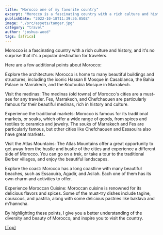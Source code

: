 ```yaml
---
title: "Morocco one of my favorite country"
excerpt: "Morocco is a fascinating country with a rich culture and history, and it's no surprise that it's a popular destination for travelers."
publishDate: "2022-10-18T11:39:36.050Z"
image: "./src/assets/tanger.jpg"
category: "travel"
author: "joshua-wood"
tags: [africa]
---
```


Morocco is a fascinating country with a rich culture and history, and it's no surprise that it's a popular destination for travelers.

Here are a few additional points about Morocco:

Explore the architecture: Morocco is home to many beautiful buildings and structures, including the iconic Hassan II Mosque in Casablanca, the Bahia Palace in Marrakech, and the Koutoubia Mosque in Marrakech.

Visit the medinas: The medinas (old towns) of Morocco's cities are a must-see for any traveler. Fes, Marrakech, and Chefchaouen are particularly famous for their beautiful medinas, rich in history and culture.

Experience the traditional markets: Morocco is famous for its traditional markets, or souks, which offer a wide range of goods, from spices and textiles to ceramics and jewelry. The souks of Marrakech and Fes are particularly famous, but other cities like Chefchaouen and Essaouira also have great markets.

Visit the Atlas Mountains: The Atlas Mountains offer a great opportunity to get away from the hustle and bustle of the cities and experience a different side of Morocco. You can go on a trek, or take a tour to the traditional Berber villages, and enjoy the beautiful landscapes.

Explore the coast: Morocco has a long coastline with many beautiful beaches, such as Essaouira, Agadir, and Asilah. Each one of them has its own charm and activities to offer.

Experience Moroccan Cuisine: Moroccan cuisine is renowned for its delicious flavors and spices. Some of the must-try dishes include tagine, couscous, and pastilla, along with some delicious pastries like baklava and m'hanncha.

By highlighting these points, I give you a better understanding of the diversity and beauty of Morocco, and inspire you to visit the country.



<Counter />

[[Top]](#top)

